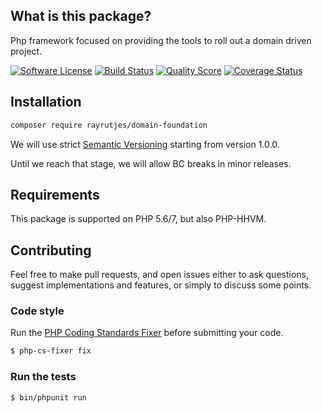 
What is this package?
---------------------

Php framework focused on providing the tools to roll out a domain driven project.

[![Software License](https://img.shields.io/badge/license-MIT-brightgreen.svg?style=flat-square)](LICENSE.md)
[![Build Status](https://img.shields.io/travis/RayRutjes/domain-foundation/master.svg?style=flat-square)](https://travis-ci.org/RayRutjes/domain-foundation)
[![Quality Score](https://img.shields.io/scrutinizer/g/RayRutjes/domain-foundation.svg?style=flat-square)](https://scrutinizer-ci.com/g/RayRutjes/domain-foundation)
[![Coverage Status](https://img.shields.io/scrutinizer/coverage/g/RayRutjes/domain-foundation.svg?style=flat-square)](https://scrutinizer-ci.com/g/RayRutjes/domain-foundation/code-structure)


Installation
------------
```bash
composer require rayrutjes/domain-foundation
```

We will use strict [Semantic Versioning](http://semver.org/) starting from version 1.0.0.

Until we reach that stage, we will allow BC breaks in minor releases.


Requirements
------------

This package is supported on PHP 5.6/7, but also PHP-HHVM.


Contributing
------------

Feel free to make pull requests, and open issues either to ask questions, suggest implementations and features, or simply to discuss some points.

### Code style

Run the [PHP Coding Standards Fixer](http://cs.sensiolabs.org/) before submitting your code.
```bash
$ php-cs-fixer fix
```

### Run the tests

```
$ bin/phpunit run
```
